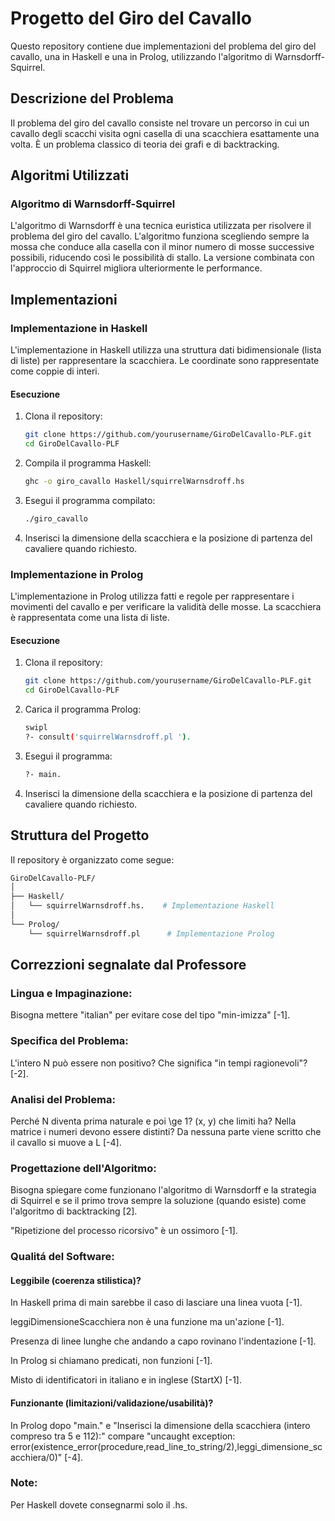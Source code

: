 # Progetto del Giro del Cavallo

Questo repository contiene due implementazioni del problema del giro del cavallo, una in Haskell e una in Prolog, utilizzando l'algoritmo di Warnsdorff-Squirrel.

## Descrizione del Problema

Il problema del giro del cavallo consiste nel trovare un percorso in cui un cavallo degli scacchi visita ogni casella di una scacchiera esattamente una volta. È un problema classico di teoria dei grafi e di backtracking.

## Algoritmi Utilizzati

### Algoritmo di Warnsdorff-Squirrel

L'algoritmo di Warnsdorff è una tecnica euristica utilizzata per risolvere il problema del giro del cavallo. L'algoritmo funziona scegliendo sempre la mossa che conduce alla casella con il minor numero di mosse successive possibili, riducendo così le possibilità di stallo. La versione combinata con l'approccio di Squirrel migliora ulteriormente le performance.

## Implementazioni

### Implementazione in Haskell

L'implementazione in Haskell utilizza una struttura dati bidimensionale (lista di liste) per rappresentare la scacchiera. Le coordinate sono rappresentate come coppie di interi.

#### Esecuzione

1. Clona il repository:
   ```bash
   git clone https://github.com/yourusername/GiroDelCavallo-PLF.git
   cd GiroDelCavallo-PLF
   ```
2. Compila il programma Haskell:
   ```bash
   ghc -o giro_cavallo Haskell/squirrelWarnsdroff.hs
   ```
3. Esegui il programma compilato:
   ```bash
   ./giro_cavallo
   ```
4. Inserisci la dimensione della scacchiera e la posizione di partenza del cavaliere quando richiesto.

### Implementazione in Prolog

L'implementazione in Prolog utilizza fatti e regole per rappresentare i movimenti del cavallo e per verificare la validità delle mosse. La scacchiera è rappresentata come una lista di liste.


#### Esecuzione

1. Clona il repository:
   ```bash
   git clone https://github.com/yourusername/GiroDelCavallo-PLF.git
   cd GiroDelCavallo-PLF
   ```
2. Carica il programma Prolog:
   ```bash
   swipl
   ?- consult('squirrelWarnsdroff.pl ').
   ```
3. Esegui il programma:
   ```bash
   ?- main.
   ```
4. Inserisci la dimensione della scacchiera e la posizione di partenza del cavaliere quando richiesto.

## Struttura del Progetto

Il repository è organizzato come segue:

```bash
GiroDelCavallo-PLF/
│
├── Haskell/
│   └── squirrelWarnsdroff.hs.    # Implementazione Haskell
│
└── Prolog/
    └── squirrelWarnsdroff.pl      # Implementazione Prolog
```

## Correzzioni segnalate dal Professore

### Lingua e Impaginazione:
Bisogna mettere "italian" per evitare cose del tipo "min-imizza" [-1].

### Specifica del Problema:
L'intero N può essere non positivo? Che significa "in tempi ragionevoli"? [-2].

### Analisi del Problema:
Perché N diventa prima naturale e poi \ge 1? (x, y) che limiti ha?
Nella matrice i numeri devono essere distinti?
Da nessuna parte viene scritto che il cavallo si muove a L [-4].

### Progettazione dell'Algoritmo:
Bisogna spiegare come funzionano l'algoritmo di Warnsdorff
e la strategia di Squirrel e se il primo trova sempre
la soluzione (quando esiste) come l'algoritmo di backtracking [2].

"Ripetizione del processo ricorsivo" è un ossimoro [-1].

### Qualitá del Software:
#### Leggibile (coerenza stilistica)?
In Haskell prima di main sarebbe il caso di lasciare una linea vuota [-1].

leggiDimensioneScacchiera non è una funzione ma un'azione [-1].

Presenza di linee lunghe che andando a capo rovinano l'indentazione [-1].

In Prolog si chiamano predicati, non funzioni [-1].

Misto di identificatori in italiano e in inglese (StartX) [-1].


#### Funzionante (limitazioni/validazione/usabilità)?
In Prolog dopo "main." e "Inserisci la dimensione della scacchiera (intero compreso tra 5 e 112):" compare
"uncaught exception: error(existence_error(procedure,read_line_to_string/2),leggi_dimensione_scacchiera/0)"
[-4].

### Note:
Per Haskell dovete consegnarmi solo il .hs.

